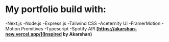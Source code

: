 # My portfolio build with: #

-Next.js
-Node.js
-Express.js
-Tailwind CSS
-Aceternity UI
-FramerMotion
-Motion Premitives
-Typescript
-Spotify API
**[https://akarshan-new.vercel.app/](Inspired by Akarshan)**
